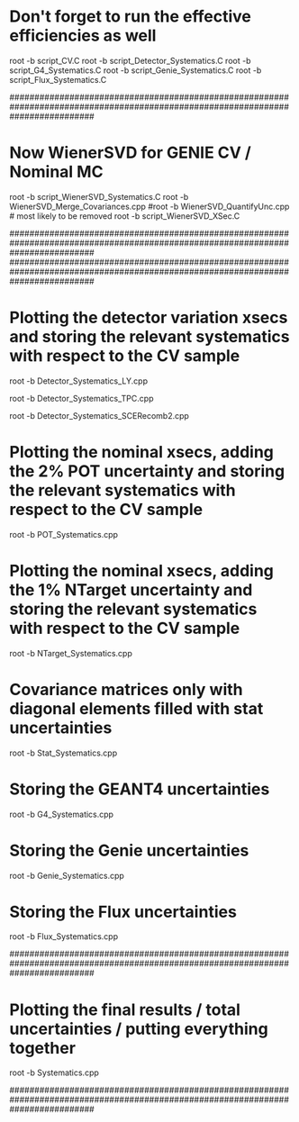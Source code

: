 # Don't forget to run the effective efficiencies as well

root -b script_CV.C
root -b script_Detector_Systematics.C
root -b script_G4_Systematics.C
root -b script_Genie_Systematics.C
root -b script_Flux_Systematics.C

#################################################################################################################################

# Now WienerSVD for GENIE CV / Nominal MC

root -b script_WienerSVD_Systematics.C
root -b WienerSVD_Merge_Covariances.cpp
#root -b WienerSVD_QuantifyUnc.cpp # most likely to be removed 
root -b script_WienerSVD_XSec.C

#################################################################################################################################
#################################################################################################################################

# Plotting the detector variation xsecs and storing the relevant systematics with respect to the CV sample

root -b Detector_Systematics_LY.cpp

root -b Detector_Systematics_TPC.cpp

root -b Detector_Systematics_SCERecomb2.cpp

# Plotting the nominal xsecs, adding the 2% POT uncertainty and storing the relevant systematics with respect to the CV sample

root -b POT_Systematics.cpp

# Plotting the nominal xsecs, adding the 1% NTarget uncertainty and storing the relevant systematics with respect to the CV sample

root -b NTarget_Systematics.cpp

# Covariance matrices only with diagonal elements filled with stat uncertainties

root -b Stat_Systematics.cpp

# Storing the GEANT4 uncertainties

root -b G4_Systematics.cpp

# Storing the Genie uncertainties

root -b Genie_Systematics.cpp

# Storing the Flux uncertainties

root -b Flux_Systematics.cpp

#################################################################################################################################

# Plotting the final results / total uncertainties / putting everything together

root -b Systematics.cpp

#################################################################################################################################

